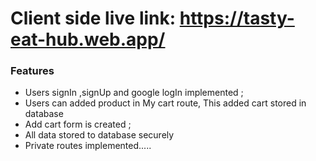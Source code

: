 # Client side live link: https://tasty-eat-hub.web.app/

### Features

- Users signIn ,signUp and google logIn implemented ;
-  Users can added product in My cart route, This added cart stored in database 
- Add cart form is created ;
- All data stored to database securely
- Private routes implemented.....